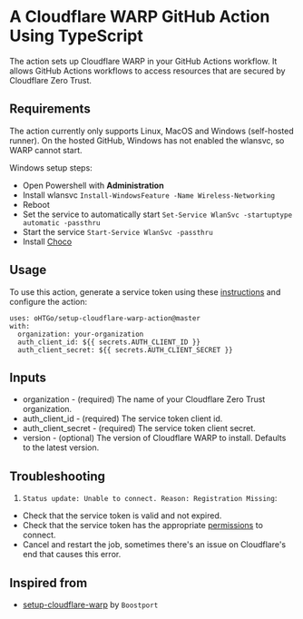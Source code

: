 # A Cloudflare WARP GitHub Action Using TypeScript

The action sets up Cloudflare WARP in your GitHub Actions workflow. It allows
GitHub Actions workflows to access resources that are secured by Cloudflare Zero
Trust.

## Requirements

The action currently only supports Linux, MacOS and Windows (self-hosted
runner). On the hosted GitHub, Windows has not enabled the wlansvc, so WARP
cannot start.

Windows setup steps:

- Open Powershell with **Administration**
- Install wlansvc `Install-WindowsFeature -Name Wireless-Networking`
- Reboot
- Set the service to automatically start
  `Set-Service WlanSvc -startuptype automatic -passthru`
- Start the service `Start-Service WlanSvc -passthru`
- Install [Choco](https://chocolatey.org/install)

## Usage

To use this action, generate a service token using these
[instructions](https://developers.cloudflare.com/cloudflare-one/identity/service-tokens)
and configure the action:

```
uses: oHTGo/setup-cloudflare-warp-action@master
with:
  organization: your-organization
  auth_client_id: ${{ secrets.AUTH_CLIENT_ID }}
  auth_client_secret: ${{ secrets.AUTH_CLIENT_SECRET }}
```

## Inputs

- organization - (required) The name of your Cloudflare Zero Trust organization.
- auth_client_id - (required) The service token client id.
- auth_client_secret - (required) The service token client secret.
- version - (optional) The version of Cloudflare WARP to install. Defaults to
  the latest version.

## Troubleshooting

1. `Status update: Unable to connect. Reason: Registration Missing`:

- Check that the service token is valid and not expired.
- Check that the service token has the appropriate
  [permissions](https://developers.cloudflare.com/cloudflare-one/connections/connect-devices/warp/deployment/device-enrollment/#check-for-service-token)
  to connect.
- Cancel and restart the job, sometimes there's an issue on Cloudflare's end
  that causes this error.

## Inspired from

- [setup-cloudflare-warp](https://github.com/Boostport/setup-cloudflare-warp) by
  `Boostport`
